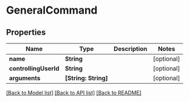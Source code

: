 # GeneralCommand

## Properties
Name | Type | Description | Notes
------------ | ------------- | ------------- | -------------
**name** | **String** |  | [optional] 
**controllingUserId** | **String** |  | [optional] 
**arguments** | **[String: String]** |  | [optional] 

[[Back to Model list]](../README.md#documentation-for-models) [[Back to API list]](../README.md#documentation-for-api-endpoints) [[Back to README]](../README.md)


